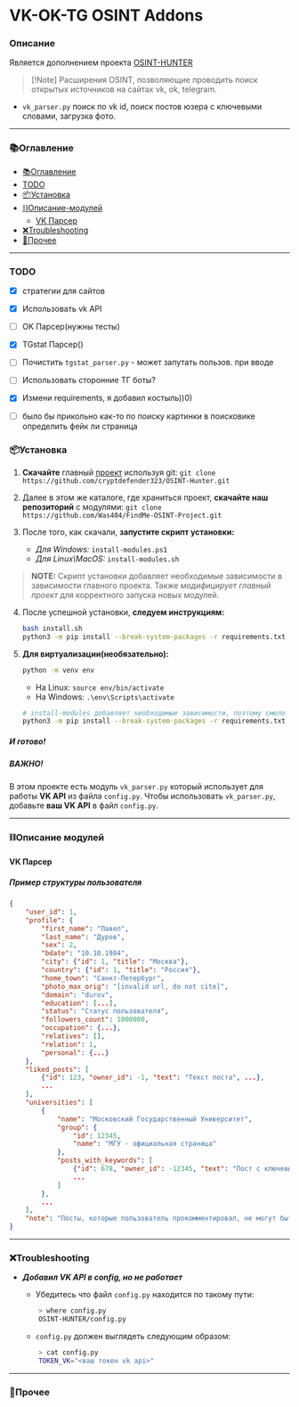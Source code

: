 # VK-OK-TG OSINT Addons

### Описание
Является дополнением проекта [OSINT-HUNTER](https://github.com/cryptdefender323/OSINT-Hunter/tree/main)

> [!Note] Расширения OSINT, позволяющие проводить поиск открытых источников на сайтах vk, ok, telegram.



- `vk_parser.py`
поиск по vk id, поиск постов юзера с ключевыми словами, загрузка фото. 

---

### 📚Оглавление
- [📚Оглавление](#📚оглавление)
- [TODO](#todo)
- [📦Установка](#📦установка)
- [⛓️Описание-модулей](#⛓️описание-модулей)
    - [VK Парсер](#vk-парсер)
- [❌Troubleshooting](#❌troubleshooting)
- [📣Прочее](#📣прочее)

---


### TODO

- [x] стратегии для сайтов 
- [x] Использовать vk API
- [ ] OK Парсер(нужны тесты)
- [x] TGstat Парсер()
- [ ] Почистить `tgstat_parser.py` - может запутать пользов. при вводе
- [ ] Использовать сторонние ТГ боты?
- [x] Измени requirements, я добавил костыль))0)
- [ ] было бы прикольно как-то по поиску картинки в поисковике определить фейк ли страница


### 📦Установка 

1. **Скачайте** главный [проект](https://github.com/cryptdefender323/OSINT-Hunter/tree/main) используя git: `git clone https://github.com/cryptdefender323/OSINT-Hunter.git`

2. Далее в этом же каталоге, где храниться проект, **скачайте наш репозиторий** с модулями: `git clone https://github.com/Was404/FindMe-OSINT-Project.git` 

3. После того, как скачали, **запустите скрипт установки:**
    - *Для Windows:* `install-modules.ps1`
    - *Для Linux\MacOS:* `install-modules.sh`

> **NOTE:** Скрипт установки добавляет необходимые зависимости в зависимости главного проекта. Также *модифицирует главный проект* для корректного запуска новых модулей.

4. После успешной установки, **следуем инструкциям:**
    ```bash
    bash install.sh
    python3 -m pip install --break-system-packages -r requirements.txt
    ```
5. **Для виртуализации(необязательно):**

    ```bash
    python -m venv env
    ```

    - На Linux: `source env/bin/activate`
    - На Windows: `.\env\Scripts\activate`

    ```bash
    # install-modules добавляет необходимые зависимости, поэтому смело выполняем общие зависимости
    python3 -m pip install --break-system-packages -r requirements.txt
    ```

##### И готово!

##### **ВАЖНО!**

В этом проекте есть модуль `vk_parser.py` который использует для работы **VK API** из файла `config.py`. Чтобы использовать `vk_parser.py`, добавьте **ваш VK API** в файл `config.py`.

---

### ⛓️Описание модулей

#### VK Парсер

##### Пример структуры пользователя

```json
{
    "user_id": 1,
    "profile": {
        "first_name": "Павел",
        "last_name": "Дуров",
        "sex": 2,
        "bdate": "10.10.1984",
        "city": {"id": 1, "title": "Москва"},
        "country": {"id": 1, "title": "Россия"},
        "home_town": "Санкт-Петербург",
        "photo_max_orig": "[invalid url, do not cite]",
        "domain": "durov",
        "education": [...],
        "status": "Статус пользователя",
        "followers_count": 1000000,
        "occupation": {...},
        "relatives": [],
        "relation": 1,
        "personal": {...}
    },
    "liked_posts": [
        {"id": 123, "owner_id": -1, "text": "Текст поста", ...},
        ...
    ],
    "universities": [
        {
            "name": "Московский Государственный Университет",
            "group": {
                "id": 12345,
                "name": "МГУ - официальная страница"
            },
            "posts_with_keywords": [
                {"id": 678, "owner_id": -12345, "text": "Пост с ключевым словом", ...},
                ...
            ]
        },
        ...
    ],
    "note": "Посты, которые пользователь прокомментировал, не могут быть получены из-за ограничений VK API."
}
```
---

### ❌Troubleshooting

- ***Добавил VK API в config, но не работает***

    - Убедитесь что файл `config.py` находится по такому пути:  
    ```bash
        > where config.py
        OSINT-HUNTER/config.py
    ```
    - `config.py` должен выглядеть следующим образом:
    ```bash
        > cat config.py
        TOKEN_VK="<ваш токен vk api>"
    ```

---

### 📣Прочее

